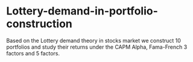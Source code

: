 # Lottery-demand-in-portfolio-construction
Based on the Lottery demand theory in stocks market we construct 10 portfolios and study their returns under the CAPM Alpha, Fama-French 3 factors and 5 factors.
